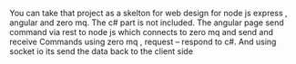 You can take that project as a skelton for web design for node js express , angular and zero mq.
The c# part is not included.
The angular page send command via rest to node js which connects to zero mq and send and receive 
Commands using zero mq , request – respond to c#.
And using socket io its send the data back to the client side

